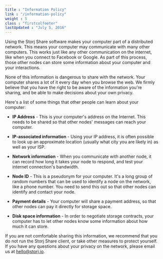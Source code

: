 ```yaml
---
title : "Information Policy"
link : "/information-policy"
weight : 5
class : "firstcolfooter"
lastUpdated : "July 5, 2016"
---
```


<p>Using the Storj Share software makes your computer part of a distributed network. This means your computer may communicate with many other computers. This works just like any other communication on the internet, like when you connect to Facebook or Google. As part of this process, those other nodes can store some information about your computer and your interactions.</p>

<p>None of this information is dangerous to share with the network. Your computer shares a lot of it every day when you browse the web. We firmly believe that you have the right to be aware of the information you're sharing, and be able to make decisions about your own privacy.</p>

<p>Here's a list of some things that other people can learn about your computer:</p>

<ul>
<li>
<p><b>IP Address</b> - This is your computer's address on the Internet. This needs to be shared so that other nodes' messages can reach your computer.</p>
</li>
<li>
<p><b>IP-associated information</b> - Using your IP address, it is often possible to look up an approximate location (usually what city you are likely in) as well as your ISP.</p>
</li>
<li>
<p><b>Network information</b> - When you communicate with another node, it can record how long it takes your node to respond, and test your internet connection's bandwidth.</p>
</li>
<li>
<p><b>Node ID</b> - This is a pseudonym for your computer. It's a long group of random numbers that can be used to identify a node on the network, like a phone number. You need to send this out so that other nodes can identify and contact your node.</p>
</li>
<li>
<p><b>Payment details</b> - Your computer will share a payment address, so that other nodes can pay it directly for storage space.</p>
</li>
<li>
<p><b>Disk space information</b> - In order to negotiate storage contracts, your computer has to let other nodes know some information about how much it can store.</p>
</li>
</ul>

<p>If you are not comfortable sharing this information, we recommend that you do not run the Storj Share client, or take other measures to protect yourself. If you have any questions about your privacy on the network, please email us at <a href="mailto:hello@storj.io" class="link">hello@storj.io</a>.</p>

